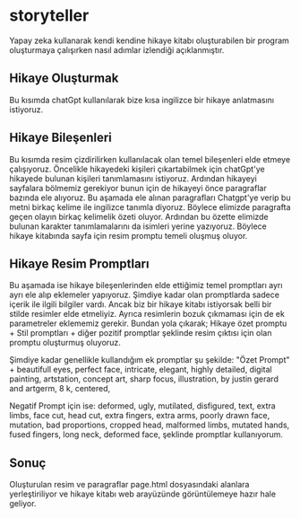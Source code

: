 # storyteller
Yapay zeka kullanarak kendi kendine hikaye kitabı oluşturabilen bir program oluşturmaya çalışırken nasıl adımlar izlendiği açıklanmıştır.

## Hikaye Oluşturmak
Bu kısımda chatGpt kullanılarak bize kısa ingilizce bir hikaye anlatmasını istiyoruz.

## Hikaye Bileşenleri
Bu kısımda resim çizdirilirken kullanılacak olan temel bileşenleri elde etmeye çalışıyoruz. Öncelikle hikayedeki kişileri çıkartabilmek için chatGpt'ye hikayede bulunan kişileri tanımlamasını istiyoruz. Ardından hikayeyi sayfalara bölmemiz gerekiyor bunun için de hikayeyi önce paragraflar bazında ele alıyoruz. Bu aşamada ele alınan paragrafları Chatgpt'ye verip bu metni birkaç kelime ile ingilizce tanımla diyoruz. Böylece elimizde paragrafta geçen olayın birkaç kelimelik özeti oluyor. Ardından bu özette elimizde bulunan karakter tanımlamalarını da isimleri yerine yazıyoruz.
Böylece hikaye kitabında sayfa için resim promptu temeli oluşmuş oluyor.

## Hikaye Resim Promptları
Bu aşamada ise hikaye bileşenlerinden elde ettiğimiz temel promptları ayrı ayrı ele alıp eklemeler yapıyoruz. Şimdiye kadar olan promptlarda sadece içerik ile ilgili bilgiler vardı. Ancak biz bir hikaye kitabı istiyorsak belli bir stilde resimler elde etmeliyiz. Ayrıca resimlerin bozuk çıkmaması için de ek parametreler eklememiz gerekir. 
Bundan yola çıkarak;
Hikaye özet promptu + Stil promptları + diğer pozitif promptlar 
şeklinde resim çıktısı için olan promptu oluşturmuş oluyoruz.

Şimdiye kadar genellikle kullandığım ek promptlar şu şekilde:
"Özet Prompt" + beautifull eyes, perfect face, intricate, elegant, highly detailed, digital painting, artstation, concept art, sharp focus, illustration, by justin gerard and artgerm, 8 k, centered,

Negatif Prompt için ise:
deformed, ugly, mutilated, disfigured, text, extra limbs, face cut, head cut, extra fingers, extra arms, poorly drawn face, mutation, bad proportions, cropped head, malformed limbs, mutated hands, fused fingers, long neck, deformed face,
şeklinde promptlar kullanıyorum.

## Sonuç 
Oluşturulan resim ve paragraflar page.html dosyasındaki alanlara yerleştiriliyor ve hikaye kitabı web arayüzünde görüntülemeye hazır hale geliyor.

